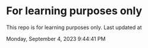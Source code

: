 # For learning purposes only
This repo is for learning purposes only.
Last updated at

Monday, September 4, 2023 9:44:41 PM

